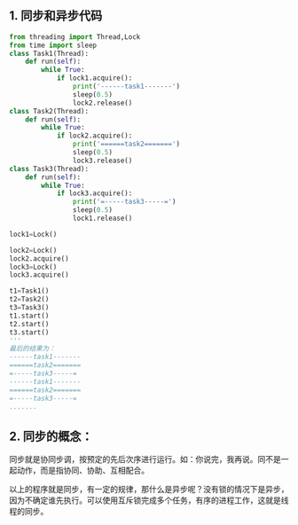 ## 1. 同步和异步代码
```python
from threading import Thread,Lock
from time import sleep
class Task1(Thread):
	def run(self):
		while True:
			if lock1.acquire():
				print('------task1-------')
				sleep(0.5)
				lock2.release()
class Task2(Thread):
	def run(self):
		while True:
			if lock2.acquire():
				print('======task2=======')
				sleep(0.5)
				lock3.release()
class Task3(Thread):
	def run(self):
		while True:
			if lock3.acquire():
				print('=-----task3-----=')
				sleep(0.5)
				lock1.release()

lock1=Lock()

lock2=Lock()
lock2.acquire()
lock3=Lock()
lock3.acquire()

t1=Task1()
t2=Task2()
t3=Task3()
t1.start()
t2.start()
t3.start()
'''
最后的结果为：
------task1-------
======task2=======
=-----task3-----=
------task1-------
======task2=======
=-----task3-----=
.......
```

## 2. 同步的概念：
同步就是协同步调，按预定的先后次序进行运行。如：你说完，我再说。同不是一起动作，而是指协同、协助、互相配合。


以上的程序就是同步，有一定的规律，那什么是异步呢？没有锁的情况下是异步，因为不确定谁先执行。可以使用互斥锁完成多个任务，有序的进程工作，这就是线程的同步。
